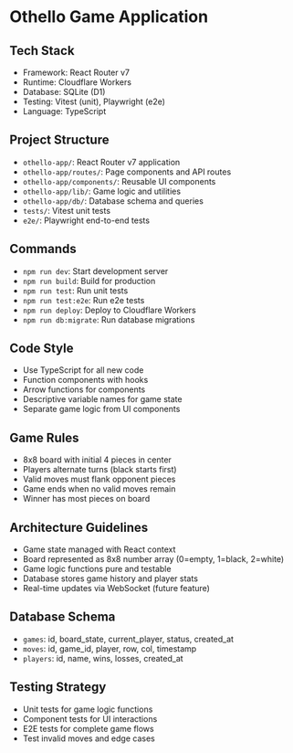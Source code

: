 # Othello Game Application

## Tech Stack

- Framework: React Router v7
- Runtime: Cloudflare Workers
- Database: SQLite (D1)
- Testing: Vitest (unit), Playwright (e2e)
- Language: TypeScript

## Project Structure

- `othello-app/`: React Router v7 application
- `othello-app/routes/`: Page components and API routes
- `othello-app/components/`: Reusable UI components
- `othello-app/lib/`: Game logic and utilities
- `othello-app/db/`: Database schema and queries
- `tests/`: Vitest unit tests
- `e2e/`: Playwright end-to-end tests

## Commands

- `npm run dev`: Start development server
- `npm run build`: Build for production
- `npm run test`: Run unit tests
- `npm run test:e2e`: Run e2e tests
- `npm run deploy`: Deploy to Cloudflare Workers
- `npm run db:migrate`: Run database migrations

## Code Style

- Use TypeScript for all new code
- Function components with hooks
- Arrow functions for components
- Descriptive variable names for game state
- Separate game logic from UI components

## Game Rules

- 8x8 board with initial 4 pieces in center
- Players alternate turns (black starts first)
- Valid moves must flank opponent pieces
- Game ends when no valid moves remain
- Winner has most pieces on board

## Architecture Guidelines

- Game state managed with React context
- Board represented as 8x8 number array (0=empty, 1=black, 2=white)
- Game logic functions pure and testable
- Database stores game history and player stats
- Real-time updates via WebSocket (future feature)

## Database Schema

- `games`: id, board_state, current_player, status, created_at
- `moves`: id, game_id, player, row, col, timestamp
- `players`: id, name, wins, losses, created_at

## Testing Strategy

- Unit tests for game logic functions
- Component tests for UI interactions
- E2E tests for complete game flows
- Test invalid moves and edge cases
